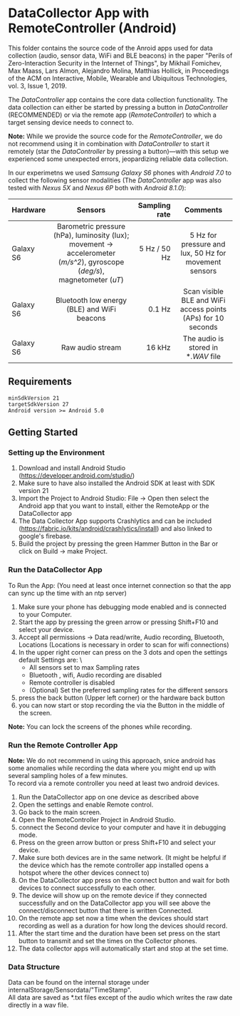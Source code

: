 # DataCollector App with RemoteController (Android)

This folder contains the source code of the Anroid apps used for data collection (audio, sensor data, WiFi and BLE beacons) in the paper "Perils of Zero-Interaction Security in the Internet of Things", by Mikhail Fomichev, Max Maass, Lars Almon, Alejandro Molina, Matthias Hollick, in Proceedings of the ACM on Interactive, Mobile, Wearable and Ubiquitous Technologies, vol. 3, Issue 1, 2019.

The *DataController* app contains the core data collection functionality. The data collection can either be started by pressing a button in *DataController* (RECOMMENDED) or via the remote app (*RemoteController*) to which a target sensing device needs to connect to.

**Note:** While we provide the source code for the *RemoteController*, we do not recommend using it in combination with *DataController* to start it remotely (star the *DataController* by pressing a button)—with this setup we experienced some unexpected errors, jeopardizing reliable data collection. 

In our experimetns we used *Samsung Galaxy S6* phones with *Android 7.0* to collect the following sensor modalities (The *DataController* app was also tested with *Nexus 5X* and *Nexus 6P* both with *Android 8.1.0*):

| **Hardware**      | **Sensors**       | **Sampling rate**  | **Comments** |
| ------------- |:-------------:| -----:|:-----------------------:|
| Galaxy S6  | Barometric pressure (hPa), luminosity (lux);  movement -> accelerometer (*m/s^2*), gyroscope (*deg/s*), magnetometer (*uT*) | 5 Hz / 50 Hz |        5 Hz for pressure and lux, 50 Hz for movement sensors            |
| Galaxy S6  | Bluetooth low energy (BLE) and WiFi beacons      |   0.1 Hz |  Scan visible BLE and WiFi access points (APs) for 10 seconds     |
| Galaxy S6  | Raw audio stream   |    16 kHz |     The audio is stored in **.WAV* file 


## Requirements

```
minSdkVersion 21 
targetSdkVersion 27 
Android version >= Android 5.0
```

## Getting Started

### Setting up the Environment

1. Download and install Android Studio (https://developer.android.com/studio/)
2. Make sure to have also installed the Android SDK at least with SDK version 21
3. Import the Project to Android Studio: File -> Open  then select the Android app that you want to install, either the RemoteApp or the DataCollector app
4. The Data Collector App supports Crashlytics and can be included (https://fabric.io/kits/android/crashlytics/install) and also linked to google's firebase.
5. Build the project by pressing the green Hammer Button in the Bar or click on Build -> make Project.

### Run the DataCollector App
To Run the App: (You need at least once internet connection so that the app can sync up the time with an ntp server)
1. Make sure your phone has debugging mode enabled and is connected to your Computer.
2. Start the app by pressing the green arrow or pressing Shift+F10 and select your device.
3. Accept all permissions -> Data read/write, Audio recording, Bluetooth, Locations (Locations is necessary in order to scan for wifi connections)
4. In the upper right corner can press on the 3 dots and open the settings
    default Settings are: \
	- All sensors set to max Sampling rates
	- Bluetooth , wifi, Audio recording are disabled
	- Remote controller is disabled
    - (Optional) Set the preferred sampling rates for the different sensors
5. press the back button (Upper left corner) or the hardware back button
6. you can now start or stop recording the via the Button in the middle of the screen.

**Note:** You can lock the screens of the phones while recording.

### Run the Remote Controller App
**Note:** We do not recommend in using this approach, snice android has some anomalies while recording the data where you might end up with several sampling holes of a few minutes. \
To record via a remote controller you need at least two android devices.
1. Run the DataCollector app on one device as described above
2. Open the settings and enable Remote control.
3. Go back to the main screen.
4. Open the RemoteController Project in Android Studio.
5. connect the Second device to your computer and have it in debugging mode.
6. Press on the green arrow button or press Shift+F10 and select your device.
7. Make sure both devices are in the same network. (It might be helpful if the device which has the remote controller app installed opens a hotspot where the other devices connect to)
8. On the DataCollector app press on the connect button and wait for both devices to connect successfully to each other.
9. The device will show up on the remote device if they connected successfully and on the DataCollector app you will see above the connect/disconnect button that there is written Connected.
10. On the remote app set now a time when the devices should start recording as well as a duration for how long the devices should record.
11. After the start time and the duration have been set press on the start button to transmit and set the times on the Collector phones.
12. The data collector apps will automatically start and stop at the set time.


### Data Structure
Data can be found on the internal storage under internalStorage/Sensordata/"TimeStamp". \
All data are saved as *.txt files except of the audio which writes the raw date directly in a wav file.
    


